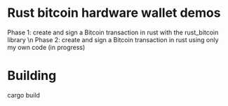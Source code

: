 # Rust bitcoin hardware wallet demos

Phase 1: create and sign a Bitcoin transaction in rust with the rust_bitcoin library \n
Phase 2: create and sign a Bitcoin transaction in rust using only my own code (in progress)


# Building
cargo build
